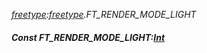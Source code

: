 _[freetype](../../modules/freetype/freetype-module.md):[freetype](../../modules/freetype/freetype-module.md).FT\_RENDER\_MODE\_LIGHT_
##### Const FT\_RENDER\_MODE\_LIGHT:[Int](../../modules/wonkey/wonkey-types-int.md)
